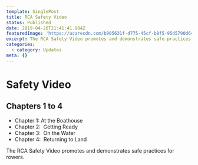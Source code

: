 ```yaml
---
template: SinglePost
title: RCA Safety Video
status: Published
date: 2019-04-20T21:41:41.984Z
featuredImage: 'https://ucarecdn.com/b905631f-d775-45cf-b8f5-95d5790d647b/'
excerpt: The RCA Safety Video promotes and demonstrates safe practices for rowers.
categories:
  - category: Updates
meta: {}
---
```

# Safety Video

## Chapters 1 to 4

* Chapter 1: At the Boathouse
* Chapter 2:  Getting Ready
* Chapter 3:  On the Water
* Chapter 4:  Returning to Land

The RCA Safety Video promotes and demonstrates safe practices for rowers.
